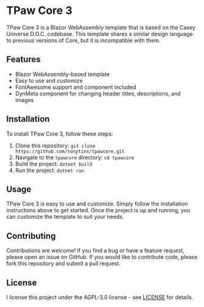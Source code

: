 # TPaw Core 3

TPaw Core 3 is a Blazor WebAssembly template that is based on the Casey Universe D.O.C. codebase. This template shares a similar design language to previous versions of Core, but it is incompatible with them.

## Features

* Blazor WebAssembly-based template
* Easy to use and customize
* FontAwesome support and component included
* DynMeta component for changing header titles, descriptions, and images

## Installation

To install TPaw Core 3, follow these steps:

1. Clone this repository: `git clone https://github.com/tonytins/tpawcore.git`
2. Navigate to the `tpawcore` directory: `cd tpawcore`
3. Build the project: `dotnet build`
4. Run the project: `dotnet run`

## Usage

TPaw Core 3 is easy to use and customize. Simply follow the installation instructions above to get started. Once the project is up and running, you can customize the template to suit your needs.

## Contributing

Contributions are welcome! If you find a bug or have a feature request, please open an issue on GitHub. If you would like to contribute code, please fork this repository and submit a pull request.

## License

I license this project under the AGPL-3.0 license - see [LICENSE](LICENSE) for details.
